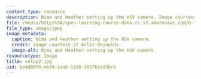 ```yaml
---
content_type: resource
description: Nima and Heather setting up the HSV camera. Image courtesy of Arlis Reynolds.
file: /media/https%3A/open-learning-course-data-rc.s3.amazonaws.com/6-163-strobe-project-laboratory-fall-2005/be4d80f6eb391aab11d03037b1ed3bcb_setup2.jpg
file_type: image/jpeg
image_metadata:
  caption: Nima and Heather setting up the HSV camera.
  credit: Image courtesy of Arlis Reynolds.
  image-alt: Nima and Heather setting up the HSV camera.
resourcetype: Image
title: setup2.jpg
uid: be4d80f6-eb39-1aab-11d0-3037b1ed3bcb
---
```

